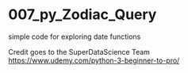 # 007_py_Zodiac_Query


simple code for exploring date functions

Credit goes to the SuperDataScience Team https://www.udemy.com/python-3-beginner-to-pro/
